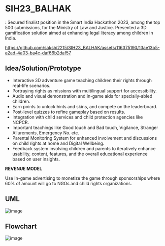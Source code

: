 # SIH23_BALHAK
: Secured finalist position in the Smart India Hackathon 2023, among the top 500 submissions, for the  Ministry of Law and Justice. Presented a 3D gamification solution aimed at enhancing legal literacy among children in  India.


https://github.com/sakshi2215/SIH23_BALHAK/assets/116375190/13ae13b5-a2ad-4a03-ba4c-daf66b2daf57

## Idea/Solution/Prototype

- Interactive 3D adventure game teaching children their rights through real-life scenarios.
- Portraying rights as missions with multilingual support for accessibility.
- Audio and visual demonstration and in-game aids for specially-abled children.
- Earn points to unlock hints and skins, and compete on the leaderboard.
- Post-level quizzes to refine gameplay based on results.
- Integration with child services and child protection agencies like NCPCR.
- Important teachings like Good touch and Bad touch, Vigilance, Stranger Allurements, Emergency No. etc.
- Parental Monitoring System for enhanced involvement and discussions on child rights at home and Digital Wellbeing.
- Feedback system involving children and parents to iteratively enhance usability, content, features, and the overall educational experience based on user insights.

 **REVENUE MODEL**

 Use In-game advertising to  monetize the game through sponsorships where 60% of 
amount will go to NGOs and child rights organizations.

## UML 
![image](https://github.com/sakshi2215/SIH23_BALHAK/assets/116375190/93ad30b0-4765-49aa-a411-bbb0d4925268)

## Flowchart
![image](https://github.com/sakshi2215/SIH23_BALHAK/assets/116375190/65d76ad7-54e7-4958-b331-3dc3ade77a90)

